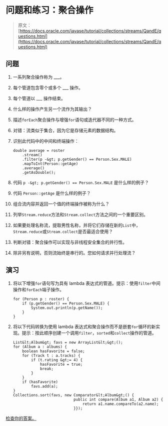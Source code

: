 # 问题和练习：聚合操作

> 原文： [https://docs.oracle.com/javase/tutorial/collections/streams/QandE/questions.html](https://docs.oracle.com/javase/tutorial/collections/streams/QandE/questions.html)

## 问题

1.  一系列聚合操作称为 ___。
2.  每个管道包含零个或多个 ___ 操作。
3.  每个管道以 ___ 操作结束。
4.  什么样的操作产生另一个流作为其输出？
5.  描述`forEach`聚合操作与增强`for`语句或迭代器不同的一种方式。
6.  对错：流类似于集合，因为它是存储元素的数据结构。
7.  识别此代码中的中间和终端操作：

    ```
    double average = roster
        .stream()
        .filter(p -&gt; p.getGender() == Person.Sex.MALE)
        .mapToInt(Person::getAge)
        .average()
        .getAsDouble();

    ```

8.  代码 `p -&gt; p.getGender() == Person.Sex.MALE` 是什么样的例子？
9.  代码 `Person::getAge` 是什么样的例子？
10.  组合流内容并返回一个值的终端操作被称为什么？
11.  列举`Stream.reduce`方法和`Stream.collect`方法之间的一个重要区别。
12.  如果要处理名称流，提取男性名称，并将它们存储在新的`List`中，`Stream.reduce`或`Stream.collect`是否最适合使用？
13.  判断对错：聚合操作可以实现与非线程安全集合的并行性。
14.  除非另有说明，否则流始终是串行的。您如何请求并行处理流？

## 演习

1.  将以下增强`for`语句写为具有 lambda 表达式的管道。提示：使用`filter`中间操作和`forEach`端子操作。

    ```
    for (Person p : roster) {
        if (p.getGender() == Person.Sex.MALE) {
            System.out.println(p.getName());
        }
    }

    ```

2.  将以下代码转换为使用 lambda 表达式和聚合操作而不是嵌套`for`循环的新实现。提示：按此顺序创建一个调用`filter`，`sorted`和`collect`操作的管道。

    ```
    List&lt;Album&gt; favs = new ArrayList&lt;&gt;();
    for (Album a : albums) {
        boolean hasFavorite = false;
        for (Track t : a.tracks) {
            if (t.rating &gt;= 4) {
                hasFavorite = true;
                break;
            }
        }
        if (hasFavorite)
            favs.add(a);
    }
    Collections.sort(favs, new Comparator&lt;Album&gt;() {
                               public int compare(Album a1, Album a2) {
                                   return a1.name.compareTo(a2.name);
                               }});

    ```

[检查你的答案。](answers.html)